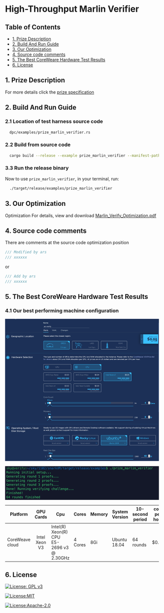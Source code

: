 

# High-Throughput Marlin Verifier



## Table of Contents

* [1. Prize Description](#1-prize-description)
* [2. Build And Run Guide](#2-build-and-run-guide)
* [3. Our Optimization](#3-our-optimization )
* [4. Source code comments](#4-source-code-comments )
* [5. The Best CoreWeare Hardware Test Results](#5-the-best-coreweare-hardware-test-results )
* [6. License](#6-license)





## 1. Prize Description

For more details click the [prize specification](https://assets.website-files.com/625a083eef681031e135cc99/63286d2f1a49c09c0bef28fd_marlin-verifier.pdf)





## 2. Build And Run Guide

### 2.1 Location of test harness source code

```bash
  dpc/examples/prize_marlin_verifier.rs
```



### 2.2 Build from source code

```bash
  cargo build --release --example prize_marlin_verifier --manifest-path ./dpc/Cargo.toml
```



### 3.3 Run the release binary

Now to use `prize_marlin_verifier`, in your terminal, run:

```bash
  ./target/release/examples/prize_marlin_verifier
```





## 3. Our Optimization

Optimization For details, view and download [Marlin_Verify_Optimization.pdf](./Marlin_Verify_Optimization.pdf)





## 4. Source code comments

There are comments at the source code optimization position

```rust
/// Modified by ars
/// xxxxxx
```

or

```rust
/// Add by ars
/// xxxxxx
```





## 5. The Best CoreWeare Hardware Test Results

### 4.1 Our best performing machine configuration

![best_coreware_config](./best_coreware_config.png)

![result](./result.png)

| Platform        |   GPU Cards   | Cpu                                       | Cores   | Memory | System Version | 10-second period | cost per hour | (10-second period)/(cost per hour) |
| --------------- | :-----------: | ----------------------------------------- | ------- | ------ | -------------- | ---------------- | ------------- | ---------------------------------- |
| CoreWeave cloud | Intel Xeon V3 | Intel(R) Xeon(R) CPU E5-2696 v3 @ 2.30GHz | 4 Cores | 8Gi    | Ubuntu 18.04   | 64 rounds        | $0.05         | **1280 rounds**                    |





## 6. License

[![License: GPL v3](https://img.shields.io/badge/License-GPLv3-blue.svg)](./LICENSE.md)

[![License:MIT](https://img.shields.io/github/license/mashape/apistatus)](./LICENSE_MIT.md)

[![License:Apache-2.0](https://img.shields.io/hexpm/l/plug)](./LICENSE_Apache-2.0.md)





